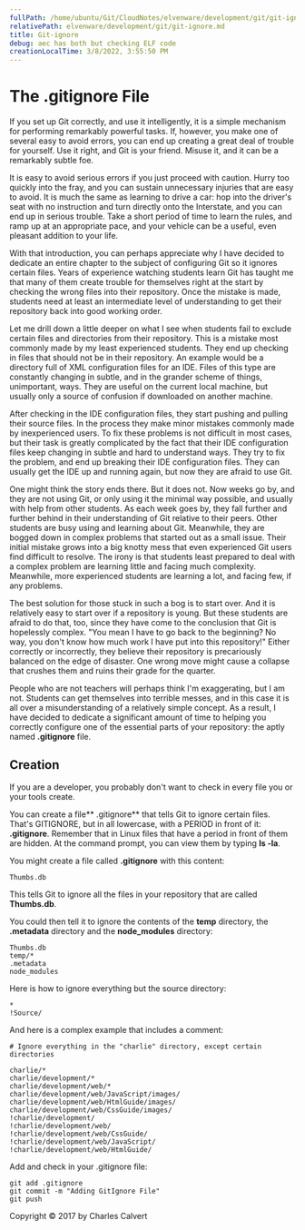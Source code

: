 ```yaml
---
fullPath: /home/ubuntu/Git/CloudNotes/elvenware/development/git/git-ignore.md
relativePath: elvenware/development/git/git-ignore.md
title: Git-ignore
debug: aec has both but checking ELF code
creationLocalTime: 3/8/2022, 3:55:50 PM
---
```


<!-- toc -->
<!-- tocstop -->

# The .gitignore File

If you set up Git correctly, and use it intelligently, it is a simple mechanism for performing remarkably powerful tasks. If, however, you make one of several easy to avoid errors, you can end up creating a great deal of trouble for yourself. Use it right, and Git is your friend. Misuse it, and it can be a remarkably subtle foe.

It is easy to avoid serious errors if you just proceed with caution. Hurry too quickly into the fray, and you can sustain unnecessary injuries that are easy to avoid. It is much the same as learning to drive a car: hop into the driver's seat with no instruction and turn directly onto the Interstate, and you can end up in serious trouble. Take a short period of time to learn the rules, and ramp up at an appropriate pace, and your vehicle can be a useful, even pleasant addition to your life.

With that introduction, you can perhaps appreciate why I have decided to dedicate an entire chapter to the subject of configuring Git so it ignores certain files. Years of experience watching students learn Git has taught me that many of them create trouble for themselves right at the start by checking the wrong files into their repository. Once the mistake is made, students need at least an intermediate level of understanding to get their repository back into good working order.

Let me drill down a little deeper on what I see when students fail to exclude certain files and directories from their repository. This is a mistake most commonly made by my least experienced students. They end up checking in files that should not be in their repository. An example would be a directory full of XML configuration files for an IDE. Files of this type are constantly changing in subtle, and in the grander scheme of things, unimportant, ways. They are useful on the current local machine, but usually only a source of confusion if downloaded on another machine.

After checking in the IDE configuration files, they start pushing and pulling their source files. In the process they make minor mistakes commonly made by inexperienced users. To fix these problems is not difficult in most cases, but their task is greatly complicated by the fact that their IDE configuration files keep changing in subtle and hard to understand ways. They try to fix the problem, and end up breaking their IDE configuration files. They can usually get the IDE up and running again, but now they are afraid to use Git.

One might think the story ends there. But it does not. Now weeks go by, and they are not using Git, or only using it the minimal way possible, and usually with help from other students. As each week goes by, they fall further and further behind in their understanding of Git relative to their peers. Other students are busy using and learning about Git. Meanwhile, they are bogged down in complex problems that started out as a small issue. Their initial mistake grows into a big knotty mess that even experienced Git users find difficult to resolve. The irony is that students least prepared to deal with a complex problem are learning little and facing much complexity. Meanwhile, more experienced students are learning a lot, and facing few, if any problems.

The best solution for those stuck in such a bog is to start over. And it is relatively easy to start over if a repository is young. But these students are afraid to do that, too, since they have come to the conclusion that Git is hopelessly complex. "You mean I have to go back to the beginning? No way, you don't know how much work I have put into this repository!" Either correctly or incorrectly, they believe their repository is precariously balanced on the edge of disaster. One wrong move might cause a collapse that crushes them and ruins their grade for the quarter.

People who are not teachers will perhaps think I'm exaggerating, but I am not. Students can get themselves into terrible messes, and in this case it is all over a misunderstanding of a relatively simple concept. As a result, I have decided to dedicate a significant amount of time to helping you correctly configure one of the essential parts of your repository: the aptly named **.gitignore** file.

## Creation

If you are a developer, you probably don't want to check in every file you or your tools create.

You can create a file** .gitignore** that tells Git to ignore certain files.  That's GITIGNORE, but in all lowercase, with a PERIOD in front of it: **.gitignore**. Remember that in Linux files that have a period in front of them are hidden. At the command prompt, you can view them by typing **ls -la**.

You might create a file called **.gitignore** with this content:

	Thumbs.db

This tells Git to ignore all the files in your repository that are called **Thumbs.db**.

You could then tell it to ignore the contents of the **temp** directory, the **.metadata** directory and the **node_modules** directory:

	Thumbs.db
	temp/*
	.metadata
	node_modules

Here is how to ignore everything but the source directory:

	*
	!Source/

And here is a complex example that includes a comment:

```
# Ignore everything in the "charlie" directory, except certain directories

charlie/*
charlie/development/*
charlie/development/web/*
charlie/development/web/JavaScript/images/
charlie/development/web/HtmlGuide/images/
charlie/development/web/CssGuide/images/
!charlie/development/
!charlie/development/web/
!charlie/development/web/CssGuide/
!charlie/development/web/JavaScript/
!charlie/development/web/HtmlGuide/
```

Add and check in your .gitignore file:

```
git add .gitignore
git commit -m "Adding GitIgnore File"
git push
```

Copyright &copy; 2017 by Charles Calvert
